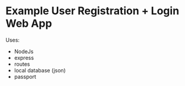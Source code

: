 # Example User Registration + Login Web App

Uses:
- NodeJs
- express
- routes
- local database (json)
- passport




